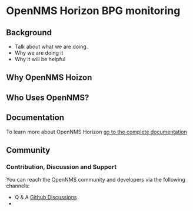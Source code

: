# OpenNMS Horizon BPG  monitoring 

## Background 
- Talk about what we are doing.
- Why we are doing it 
- Why it will be helpful 

## 

## Why OpenNMS Hoizon

## Who Uses OpenNMS?

## Documentation
To learn more about OpenNMS Horizon [go to the complete documentation](https://docs.opennms.com/start-page/1.0.0/index.html)

## Community
### Contribution, Discussion and Support

You can reach the OpenNMS community and developers via the following channels:

- Q & A [Github Discussions](https://github.com/OpenNMS)
-











